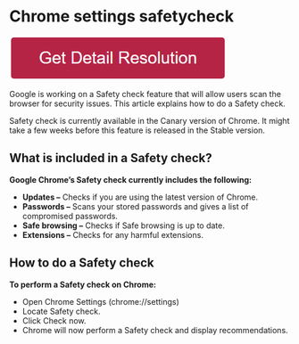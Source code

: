 # Chrome settings safetycheck

[![Chrome settings safetycheck](redd.png)](https://github.com/wikiehost/chrome.settings.safetycheck)


Google is working on a Safety check feature that will allow users scan the browser for security issues. This article explains how to do a Safety check.

Safety check is currently available in the Canary version of Chrome. It might take a few weeks before this feature is released in the Stable version.


## What is included in a Safety check?
**Google Chrome’s Safety check currently includes the following:**

* **Updates –** Checks if you are using the latest version of Chrome.
* **Passwords –** Scans your stored passwords and gives a list of compromised passwords.
* **Safe browsing –** Checks if Safe browsing is up to date.
* **Extensions –** Checks for any harmful extensions.


## How to do a Safety check

**To perform a Safety check on Chrome:**

* Open Chrome Settings (chrome://settings)
* Locate Safety check.
* Click Check now.
* Chrome will now perform a Safety check and display recommendations.
